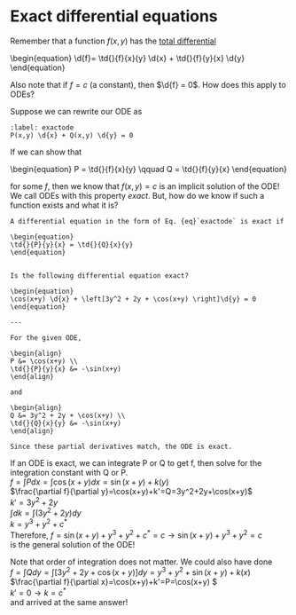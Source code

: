 # Exact differential equations

Remember that a function $f(x,y)$ has the
[total differential](../multivariable-calculus/total-differential.md)

\begin{equation}
\d{f}= \td{}{f}{x}{y} \d{x} + \td{}{f}{y}{x} \d{y}
\end{equation}

Also note that if $f = c$ (a constant), then $\d{f} = 0$. How does this apply
to ODEs?

Suppose we can rewrite our ODE as

```{math}
:label: exactode
P(x,y) \d{x} + Q(x,y) \d{y} = 0
```

If we can show that

\begin{equation}
P = \td{}{f}{x}{y} \qquad Q = \td{}{f}{y}{x}
\end{equation}

for some $f$, then we know that $f(x,y) = c$ is an implicit solution of the
ODE! We call ODEs with this property *exact*. But, how do we know if such a
function exists and what it is?

```{topic} Test for exactness
A differential equation in the form of Eq. {eq}`exactode` is exact if

\begin{equation}
\td{}{P}{y}{x} = \td{}{Q}{x}{y}
\end{equation}
```

```{example} Test for exactness

Is the following differential equation exact?

\begin{equation}
\cos(x+y) \d{x} + \left[3y^2 + 2y + \cos(x+y) \right]\d{y} = 0
\end{equation}

---

For the given ODE,

\begin{align}
P &= \cos(x+y) \\
\td{}{P}{y}{x} &= -\sin(x+y)
\end{align}

and

\begin{align}
Q &= 3y^2 + 2y + \cos(x+y) \\
\td{}{Q}{x}{y} &= -\sin(x+y)
\end{align}

Since these partial derivatives match, the ODE is exact.
```

If an ODE is exact, we can integrate P or Q to get f, then solve for the
integration constant with Q or P.\
$f=\int Pdx = \int \cos(x+y)dx = \sin(x+y) + k(y)$\
$\frac{\partial f}{\partial y}=\cos(x+y)+k'=Q=3y^2+2y+\cos(x+y)$\
$k'=3y^2+2y$\
$\int dk=\int (3y^2+2y) dy$\
$k=y^3+y^2+c^*$\
Therefore, $f=\sin(x+y) + y^3 +y^2 + c^* =c \to \sin(x+y)+y^3 +y^2 =c$ \
is the general solution of the ODE!

Note that order of integration does not matter. We could also have done \
$f=\int Q dy = \int[3y^2+2y+\cos(x+y)]dy=y^3+y^2+\sin(x+y)+k(x)$\
$\frac{\partial f}{\partial x}=\cos(x+y)+k'=P=\cos(x+y) $\
$k'=0 \to k=c^*$\
and arrived at the same answer!
